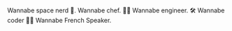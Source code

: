 Wannabe space nerd 🌌.
Wannabe chef. 🧑‍🍳 
Wannabe engineer. 🛠️ 
Wannabe coder 👨‍💻 
Wannabe French Speaker.
